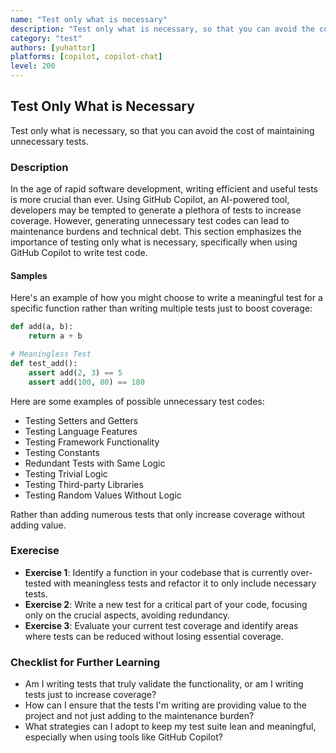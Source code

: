 ```yaml
---
name: "Test only what is necessary"
description: "Test only what is necessary, so that you can avoid the cost of maintaining unnecessary tests."
category: "test"
authors: [yuhattor] 
platforms: [copilot, copilot-chat]
level: 200
---
```


## Test Only What is Necessary

Test only what is necessary, so that you can avoid the cost of maintaining unnecessary tests.

### Description

In the age of rapid software development, writing efficient and useful tests is more crucial than ever. Using GitHub Copilot, an AI-powered tool, developers may be tempted to generate a plethora of tests to increase coverage. However, generating unnecessary test codes can lead to maintenance burdens and technical debt. This section emphasizes the importance of testing only what is necessary, specifically when using GitHub Copilot to write test code.

#### Samples

Here's an example of how you might choose to write a meaningful test for a specific function rather than writing multiple tests just to boost coverage:

```python
def add(a, b):
    return a + b

# Meaningless Test
def test_add():
    assert add(2, 3) == 5
    assert add(100, 80) == 180
```

Here are some examples of possible unnecessary test codes:

- Testing Setters and Getters
- Testing Language Features
- Testing Framework Functionality
- Testing Constants
- Redundant Tests with Same Logic
- Testing Trivial Logic
- Testing Third-party Libraries
- Testing Random Values Without Logic

Rather than adding numerous tests that only increase coverage without adding value.

### Exerecise

- **Exercise 1**: Identify a function in your codebase that is currently over-tested with meaningless tests and refactor it to only include necessary tests.
- **Exercise 2**: Write a new test for a critical part of your code, focusing only on the crucial aspects, avoiding redundancy.
- **Exercise 3**: Evaluate your current test coverage and identify areas where tests can be reduced without losing essential coverage.

### Checklist for Further Learning

- Am I writing tests that truly validate the functionality, or am I writing tests just to increase coverage?
- How can I ensure that the tests I'm writing are providing value to the project and not just adding to the maintenance burden?
- What strategies can I adopt to keep my test suite lean and meaningful, especially when using tools like GitHub Copilot?